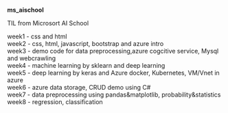 **ms_aischool**

TIL from Microsort AI School

week1 - css and html    
week2 - css, html, javascript, bootstrap and azure intro    
week3 - demo code for data preprocessing,azure cogcitive service, Mysql and webcrawling     
week4 - machine learning by sklearn and deep learning    
week5 - deep learning by keras and Azure docker, Kubernetes, VM/Vnet in azure   
week6 - azure data storage, CRUD demo using C#  
week7 - data preprocessing using pandas&matplotlib, probability&statistics
week8 - regression, classification
